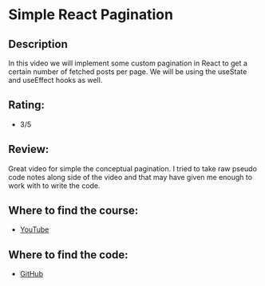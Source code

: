 # Simple React Pagination

## Description

<!-- Description of the course, use their words -->

In this video we will implement some custom pagination in React to get a certain number of fetched posts per page. We will be using the useState and useEffect hooks as well.

## Rating:

<!-- I'll describe what each means later -->

- 3/5

## Review:

<!-- Who, What, Why the rating?  -->

Great video for simple the conceptual pagination. I tried to take raw pseudo code notes along side of the video and that may have given me enough to work with to write the code.

## Where to find the course:

<!-- Put the URL where you found them, a playlist or a purchase -->

- [YouTube](https://www.youtube.com/watch?v=IYCa1F-OWmk)

## Where to find the code:

<!-- If it's public, share it, if not, don't -->

- [GitHub](https://github.com/bradtraversy/simple_react_pagination)
